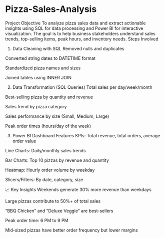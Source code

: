 # Pizza-Sales-Analysis
Project Objective To analyze pizza sales data and extract actionable insights using SQL for data processing and Power BI for interactive visualization. The goal is to help business stakeholders understand sales trends, top-selling items, peak hours, and inventory needs.
Steps Involved
1. Data Cleaning with SQL
Removed nulls and duplicates

Converted string dates to DATETIME format

Standardized pizza names and sizes

Joined tables using INNER JOIN

2. Data Transformation (SQL Queries)
Total sales per day/week/month

Best-selling pizza by quantity and revenue

Sales trend by pizza category

Sales performance by size (Small, Medium, Large)

Peak order times (hours/day of the week)

3. Power BI Dashboard Features
KPIs: Total revenue, total orders, average order value

Line Charts: Daily/monthly sales trends

Bar Charts: Top 10 pizzas by revenue and quantity

Heatmap: Hourly order volume by weekday

Slicers/Filters: By date, category, size

📈 Key Insights
Weekends generate 30% more revenue than weekdays

Large pizzas contribute to 50%+ of total sales

“BBQ Chicken” and “Deluxe Veggie” are best-sellers

Peak order time: 6 PM to 9 PM

Mid-sized pizzas have better order frequency but lower margins

